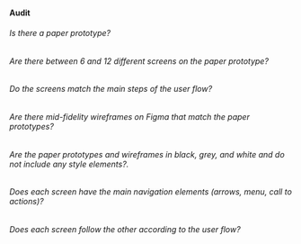 #### Audit

###### Is there a paper prototype?
###### Are there between 6 and 12 different screens on the paper prototype?
###### Do the screens match the main steps of the user flow?
###### Are there mid-fidelity wireframes on Figma that match the paper prototypes?
###### Are the paper prototypes and wireframes in black, grey, and white and do not include any style elements?.
###### Does each screen have the main navigation elements (arrows, menu, call to actions)?
###### Does each screen follow the other according to the user flow?